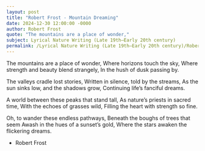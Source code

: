 ```yaml
---
layout: post
title: "Robert Frost - Mountain Dreaming"
date: 2024-12-30 12:00:00 -0000
author: Robert Frost
quote: "The mountains are a place of wonder,"
subject: Lyrical Nature Writing (Late 19th–Early 20th century)
permalink: /Lyrical Nature Writing (Late 19th–Early 20th century)/Robert Frost/Robert Frost - Mountain Dreaming
---
```


The mountains are a place of wonder,
Where horizons touch the sky,
Where strength and beauty blend strangely,
In the hush of dusk passing by.

The valleys cradle lost stories,
Written in silence, told by the streams,
As the sun sinks low, and the shadows grow,
Continuing life’s fanciful dreams.

A world between these peaks that stand tall,
As nature’s priests in sacred time,
With the echoes of grasses wild,
Filling the heart with strength so fine.

Oh, to wander these endless pathways,
Beneath the boughs of trees that seem
Awash in the hues of a sunset’s gold,
Where the stars awaken the flickering dreams.

- Robert Frost
